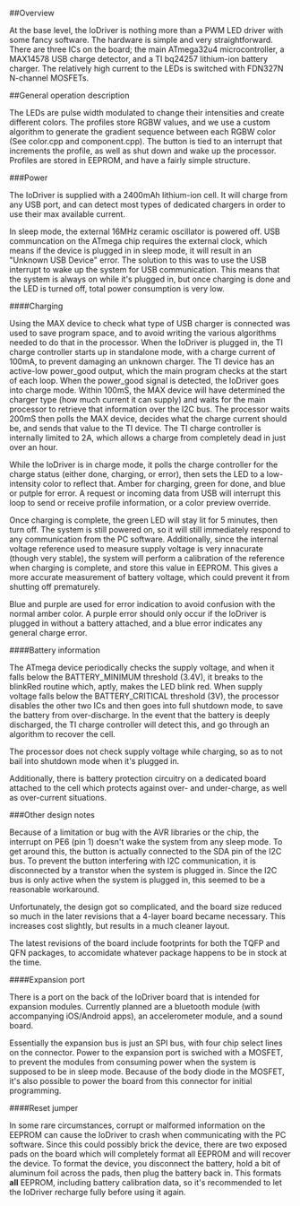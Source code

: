 ##Overview

At the base level, the IoDriver is nothing more than a PWM LED driver with some fancy software. The hardware is simple and very straightforward. There are three ICs on the board; the main ATmega32u4 microcontroller, a MAX14578 USB charge detector, and a TI bq24257 lithium-ion battery charger. The relatively high current to the LEDs is switched with FDN327N N-channel MOSFETs.

##General operation description

The LEDs are pulse width modulated to change their intensities and create different colors. The profiles store RGBW values, and we use a custom algorithm to generate the gradient sequence between each RGBW color (See color.cpp and component.cpp). The button is tied to an interrupt that increments the profile, as well as shut down and wake up the processor. Profiles are stored in EEPROM, and have a fairly simple structure.

###Power

The IoDriver is supplied with a 2400mAh lithium-ion cell. It will charge from any USB port, and can detect most types of dedicated chargers in order to use their max available current.

In sleep mode, the external 16MHz ceramic oscillator is powered off. USB communcation on the ATmega chip requires the external clock, which means if the device is plugged in in sleep mode, it will result in an "Unknown USB Device" error. The solution to this was to use the USB interrupt to wake up the system for USB communication. This means that the system is always on while it's plugged in, but once charging is done and the LED is turned off, total power consumption is very low.

####Charging

Using the MAX device to check what type of USB charger is connected was used to save program space, and to avoid writing the various algorithms needed to do that in the processor. When the IoDriver is plugged in, the TI charge controller starts up in standalone mode, with a charge current of 100mA, to prevent damaging an unknown charger. The TI device has an active-low power\_good output, which the main program checks at the start of each loop. When the power_good signal is detected, the IoDriver goes into charge mode. Within 100mS, the MAX device will have determined the charger type (how much current it can supply) and waits for the main processor to retrieve that information over the I2C bus. The processor waits 200mS then polls the MAX device, decides what the charge current should be, and sends that value to the TI device. The TI charge controller is internally limited to 2A, which allows a charge from completely dead in just over an hour.

While the IoDriver is in charge mode, it polls the charge controller for the charge status (either done, charging, or error), then sets the LED to a low-intensity color to reflect that. Amber for charging, green for done, and blue or putple for error. A request or incoming data from USB will interrupt this loop to send or receive profile information, or a color preview override.

Once charging is complete, the green LED will stay lit for 5 minutes, then turn off. The system is still powered on, so it will still immediately respond to any communication from the PC software. Additionally, since the internal voltage reference used to measure supply voltage is very innacurate (though very stable), the system will perform a calibration of the reference when charging is complete, and store this value in EEPROM. This gives a more accurate measurement of battery voltage, which could prevent it from shutting off prematurely.

Blue and purple are used for error indication to avoid confusion with the normal amber color. A purple error should only occur if the IoDriver is plugged in without a battery attached, and a blue error indicates any general charge error.

####Battery information

The ATmega device periodically checks the supply voltage, and when it falls below the BATTERY\_MINIMUM threshold (3.4V), it breaks to the blinkRed routine which, aptly, makes the LED blink red. When supply voltage falls below the BATTERY_CRITICAL threshold (3V), the processor disables the other two ICs and then goes into full shutdown mode, to save the battery from over-discharge. In the event that the battery is deeply discharged, the TI charge controller will detect this, and go through an algorithm to recover the cell.

The processor does not check supply voltage while charging, so as to not bail into shutdown mode when it's plugged in.

Additionally, there is battery protection circuitry on a dedicated board attached to the cell which protects against over- and under-charge, as well as over-current situations.

###Other design notes

Because of a limitation or bug with the AVR libraries or the chip, the interrupt on PE6 (pin 1) doesn't wake the system from any sleep mode. To get around this, the button is actually connected to the SDA pin of the I2C bus. To prevent the button interfering with I2C communication, it is disconnected by a transtor when the system is plugged in. Since the I2C bus is only active when the system is plugged in, this seemed to be a reasonable workaround.

Unfortunately, the design got so complicated, and the board size reduced so much in the later revisions that a 4-layer board became necessary. This increases cost slightly, but results in a much cleaner layout.

The latest revisions of the board include footprints for both the TQFP and QFN packages, to accomidate whatever package happens to be in stock at the time.

####Expansion port

There is a port on the back of the IoDriver board that is intended for expansion modules. Currently planned are a bluetooth module (with accompanying iOS/Android apps), an accelerometer module, and a sound board.

Essentially the expansion bus is just an SPI bus, with four chip select lines on the connector. Power to the expansion port is swiched with a MOSFET, to prevent the modules from consuming power when the system is supposed to be in sleep mode. Because of the body diode in the MOSFET, it's also possible to power the board from this connector for initial programming.

####Reset jumper

In some rare circumstances, corrupt or malformed information on the EEPROM can cause the IoDriver to crash when communicating with the PC software. Since this could possibly brick the device, there are two exposed pads on the board which will completely format all EEPROM and will recover the device. To format the device, you disconnect the battery, hold a bit of aluminum foil across the pads, then plug the battery back in. This formats __all__ EEPROM, including battery calibration data, so it's recommended to let the IoDriver recharge fully before using it again.
